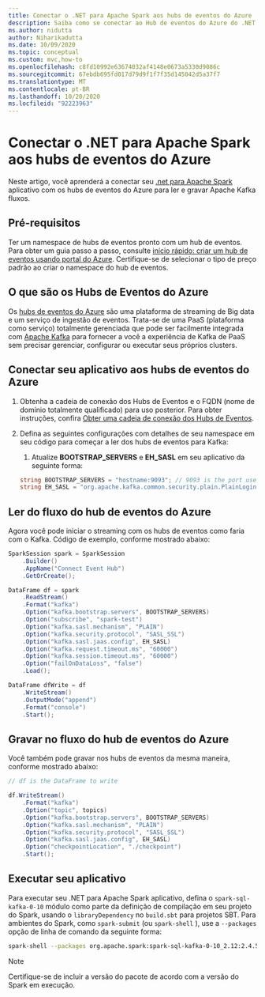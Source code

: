 ```yaml
---
title: Conectar o .NET para Apache Spark aos hubs de eventos do Azure
description: Saiba como se conectar ao Hub de eventos do Azure do .NET local para Apache Spark instância.
ms.author: nidutta
author: Niharikadutta
ms.date: 10/09/2020
ms.topic: conceptual
ms.custom: mvc,how-to
ms.openlocfilehash: c8fd10992e63674032af4148e0673a5330d9086c
ms.sourcegitcommit: 67ebdb695fd017d79d9f1f7f35d145042d5a37f7
ms.translationtype: MT
ms.contentlocale: pt-BR
ms.lasthandoff: 10/20/2020
ms.locfileid: "92223963"
---
```

# <a name="connect-net-for-apache-spark-to-azure-event-hubs"></a>Conectar o .NET para Apache Spark aos hubs de eventos do Azure

Neste artigo, você aprenderá a conectar seu [.net para Apache Spark](https://github.com/dotnet/spark) aplicativo com os hubs de eventos do Azure para ler e gravar Apache Kafka fluxos.

## <a name="prerequisites"></a>Pré-requisitos

Ter um namespace de hubs de eventos pronto com um hub de eventos. Para obter um guia passo a passo, consulte [início rápido: criar um hub de eventos usando portal do Azure](/azure/event-hubs/event-hubs-create). Certifique-se de selecionar o tipo de preço padrão ao criar o namespace do hub de eventos.

## <a name="what-is-azure-event-hubs"></a>O que são os Hubs de Eventos do Azure

Os [hubs de eventos do Azure](/azure/event-hubs/event-hubs-about) são uma plataforma de streaming de Big data e um serviço de ingestão de eventos. Trata-se de uma PaaS (plataforma como serviço) totalmente gerenciada que pode ser facilmente integrada com [Apache Kafka](https://kafka.apache.org/) para fornecer a você a experiência de Kafka de PaaS sem precisar gerenciar, configurar ou executar seus próprios clusters.

## <a name="connect-your-application-to-azure-event-hubs"></a>Conectar seu aplicativo aos hubs de eventos do Azure

1. Obtenha a cadeia de conexão dos Hubs de Eventos e o FQDN (nome de domínio totalmente qualificado) para uso posterior. Para obter instruções, confira [Obter uma cadeia de conexão dos Hubs de Eventos](/azure/event-hubs/event-hubs-get-connection-string).
2. Defina as seguintes configurações com detalhes de seu namespace em seu código para começar a ler dos hubs de eventos para Kafka:
    1. Atualize **BOOTSTRAP_SERVERS** e **EH_SASL** em seu aplicativo da seguinte forma:

    ```csharp
    string BOOTSTRAP_SERVERS = "hostname:9093"; // 9093 is the port used to communicate with Event Hubs, see [troubleshooting guide](https://docs.microsoft.com/azure/event-hubs/troubleshooting-guide)
    string EH_SASL = "org.apache.kafka.common.security.plain.PlainLoginModule required username=\"$ConnectionString\" password=\"<CONNECTION_STRING>\";"; // Connection string obtained from Step 1
    ```

## <a name="read-from-azure-event-hub-stream"></a>Ler do fluxo do hub de eventos do Azure

Agora você pode iniciar o streaming com os hubs de eventos como faria com o Kafka. Código de exemplo, conforme mostrado abaixo:

```csharp
SparkSession spark = SparkSession
    .Builder()
    .AppName("Connect Event Hub")
    .GetOrCreate();

DataFrame df = spark
    .ReadStream()
    .Format("kafka")
    .Option("kafka.bootstrap.servers", BOOTSTRAP_SERVERS)
    .Option("subscribe", "spark-test")
    .Option("kafka.sasl.mechanism", "PLAIN")
    .Option("kafka.security.protocol", "SASL_SSL")
    .Option("kafka.sasl.jaas.config", EH_SASL)
    .Option("kafka.request.timeout.ms", "60000")
    .Option("kafka.session.timeout.ms", "60000")
    .Option("failOnDataLoss", "false")
    .Load();

DataFrame dfWrite = df
    .WriteStream()
    .OutputMode("append")
    .Format("console")
    .Start();
```

## <a name="write-to-azure-event-hub-stream"></a>Gravar no fluxo do hub de eventos do Azure

Você também pode gravar nos hubs de eventos da mesma maneira, conforme mostrado abaixo:

```csharp
// df is the DataFrame to write

df.WriteStream()
    .Format("kafka")
    .Option("topic", topics)
    .Option("kafka.bootstrap.servers", BOOTSTRAP_SERVERS)
    .Option("kafka.sasl.mechanism", "PLAIN")
    .Option("kafka.security.protocol", "SASL_SSL")
    .Option("kafka.sasl.jaas.config", EH_SASL)
    .Option("checkpointLocation", "./checkpoint")
    .Start();
```

## <a name="run-your-application"></a>Executar seu aplicativo

Para executar seu .NET para Apache Spark aplicativo, defina o `spark-sql-kafka-0-10` módulo como parte da definição de compilação em seu projeto do Spark, usando o `libraryDependency` no `build.sbt` para projetos SBT. Para ambientes do Spark, como `spark-submit` (ou `spark-shell` ), use a `--packages` opção de linha de comando da seguinte forma:

```bash
spark-shell --packages org.apache.spark:spark-sql-kafka-0-10_2.12:2.4.5
```

> [!NOTE]
> Certifique-se de incluir a versão do pacote de acordo com a versão do Spark em execução.
